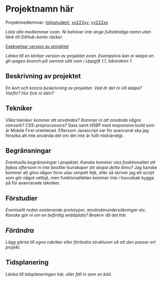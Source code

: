 # Projektnamn här
Projektmedlemmar: 
[tstjostudent](https://github.com/tstjostudent), [xx222yy](https://github.com/tstjostudent), [yy222xx](https://github.com/tstjostudent)

*Lista alla medlemmar ovan. Ni behöver inte ange fullständiga namn utan länk till GitHub-konto räcker.*

[Exekverbar version av projektet](http://tstjostudent.github.io/Projektet)

*Länka till en körbar version av projektet ovan. Exempelvis kan ni skapa en gh-pages-branch på samma sätt som i Uppgift 1.1, laboration 1.*

## Beskrivning av projektet
*En kort och koncis beskrivning av projektet. Vad är det ni vill skapa? Varför? Hur fick ni idén?*

## Tekniker
*Vilka tekniker kommer att användas? Kommer ni att använda några ramverk? CSS-preprocessors?*
Sass samt H5BP med responsive build som är Mobile First orienterad. Eftersom Javascript var för avancerat ska jag försöka att inte använda det om det inte är fullt nödvändigt.


## Begränsningar
*Eventuella begränsningar i projektet. Kanske kommer viss funktionalitet att fejkas eftersom ni inte besitter kunskaper att skapa detta ännu?*
Jag kanske kommer att göra någon form utav simpelt fejk, eller så skriver jag ett script som gör något vettigt, men funktionaliteten kommer inte i huvudsak bygga på för avancerade tekniker.

## Förstudier
*Eventuellt redan existerande prototyper, användarundersökningar etc. Kanske gör ni om en befintlig webbplats? Beskriv då det här.*


## *Förändra*
*Lägg gärna till egna rubriker eller förändra strukturen så att den passar ert projekt.*

## Tidsplanering
*Länka till tidsplaneringen här, eller fäll in som en bild.*

